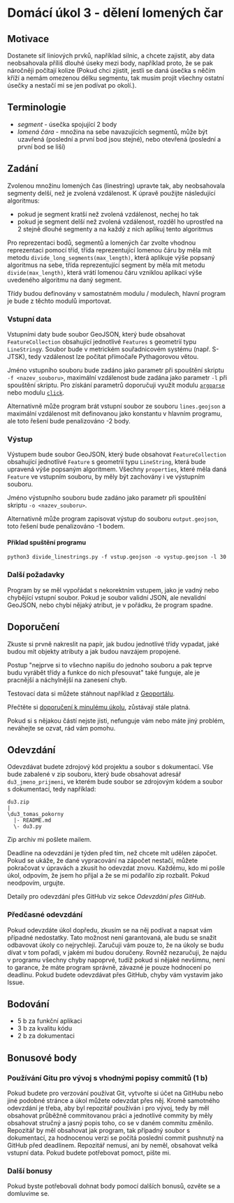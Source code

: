 # Domácí úkol 3 - dělení lomených čar

## Motivace
Dostanete síť liniových prvků, například silnic, a chcete zajistit, aby data
neobsahovala příliš dlouhé úseky mezi body, například proto, že se pak náročněji
počítají kolize (Pokud chci zjistit, jestli se daná úsečka s něčím kříží a nemám
omezenou délku segmentu, tak musím projít všechny ostatní úsečky a nestačí mi se
jen podívat po okolí.).

## Terminologie
 - *segment* - úsečka spojující 2 body
 - *lomená čára* - množina na sebe navazujících segmentů, může být uzavřená
   (poslední a první bod jsou stejné), nebo otevřená (poslední a první bod se
   liší)

## Zadání
Zvolenou množinu lomených čas (linestring) upravte tak, aby neobsahovala
segmenty delší, než je zvolená vzdálenost. K úpravě použijte následující
algoritmus:
 - pokud je segment kratší než zvolená vzdálenost, nechej ho tak
 - pokud je segment delší než zvolená vzdálenost, rozděl ho uprostřed na 2
   stejně dlouhé segmenty a na každý z nich aplikuj tento algoritmus

Pro reprezentaci bodů, segmentů a lomených čar zvolte vhodnou reprezentaci
pomocí tříd, třída reprezentující lomenou čáru by měla mít metodu
`divide_long_segments(max_length)`, která aplikuje výše popsaný algoritmus na sebe, třída
reprezentující segment by měla mít metodu `divide(max_length)`, která vrátí
lomenou čáru vzniklou aplikací výše uvedeného algoritmu na daný segment.

Třídy budou definovány v samostatném modulu / modulech, hlavní program je bude
z těchto modulů importovat.

### Vstupní data
Vstupními daty bude soubor GeoJSON, který bude obsahovat
`FeatureCollection` obsahující jednotlivé `Features` s geometrií typu
`LineString`y. Soubor bude v metrickém souřadnicovém systému (např. S-JTSK),
tedy vzdálenost lze počítat přímočaře Pythagorovou větou. 

Jméno vstupního souboru bude zadáno jako parametr při spouštění skriptu `-f
<nazev_souboru>`, maximální vzdálenost bude zadána jako parametr `-l` při
spouštění skriptu. Pro získání parametrů doporučuji využít modulu
[`argparse`](https://docs.python.org/3/library/argparse.html) nebo modulu
[`click`](https://click.palletsprojects.com/en/7.x/).

Alternativně může program brát vstupní soubor ze souboru `lines.geojson` a
maximální vzdálenost mít definovanou jako konstantu v hlavním programu, ale
toto řešení bude penalizováno -2 body.

### Výstup
Výstupem bude soubor GeoJSON, který bude obsahovat `FeatureCollection`
obsahující jednotlivé `Feature` s geometrií typu `LineString`, která bude
upravená výše popsaným algoritmem. Všechny `properties`, které měla daná `Feature`
ve vstupním souboru, by měly být zachovány i ve výstupním souboru.

Jméno výstupního souboru bude zadáno jako parametr při spouštění skriptu `-o
<nazev_souboru>`.

Alternativně může program zapisovat výstup do souboru `output.geojson`, toto
řešení bude penalizováno -1 bodem.

#### Příklad spuštění programu 
```
python3 divide_linestrings.py -f vstup.geojson -o vystup.geojson -l 30
```

### Další požadavky
Program by se měl vypořádat s nekorektním vstupem, jako je vadný nebo chybějící
vstupní soubor. Pokud je soubor validní JSON, ale nevalidní GeoJSON, nebo chybí nějaký
atribut, je v pořádku, že program spadne. 

## Doporučení
Zkuste si prvně nakreslit na papír, jak budou jednotlivé třídy vypadat, jaké
budou mít objekty atributy a jak budou navzájem propojené. 

Postup "nejprve si to všechno napíšu do jednoho souboru a pak teprve budu
vyrábět třídy a funkce do nich přesouvat" také funguje, ale je pracnější a
náchylnější na zanesení chyb. 

Testovací data si můžete stáhnout například z
[Geoportálu](https://www.geoportalpraha.cz/cs/data/otevrena-data/0AF6DE97-68B3-4CD6-AE5D-76ACEEE50636).

Přečtěte si [doporučení k minulému úkolu](../du02/README.md), zůstávají stále
platná.

Pokud si s nějakou částí nejste jisti, nefunguje vám nebo máte jiný problém,
neváhejte se ozvat, rád vám pomohu.


## Odevzdání
Odevzdávat budete zdrojový kód projektu a soubor s dokumentací. Vše
bude zabalené v zip souboru, který bude obsahovat adresář `du3_jmeno_prijmeni`,
ve kterém bude soubor se zdrojovým kódem a soubor s dokumentací, tedy například:
```
du3.zip
|
\du3_tomas_pokorny
  |- README.md
  \- du3.py
```
Zip archiv mi pošlete mailem. 

Deadline na odevzdání je týden před tím, než chcete mít udělen zápočet. Pokud se
ukáže, že dané vypracování na zápočet nestačí, můžete pokračovat v úpravách a
zkusit ho odevzdat znovu.
Každému, kdo mi pošle úkol, odpovím, že jsem ho přijal a že se mi podařilo zip
rozbalit. Pokud neodpovím, urgujte.

Detaily pro odevzdání přes GitHub viz sekce *Odevzdání přes GitHub*.

### Předčasné odevzdání
Pokud odevzdáte úkol dopředu, zkusím se na něj podívat a napsat vám případné
nedostatky. Tato možnost není garantovaná, ale budu se snažit odbavovat úkoly co
nejrychleji. Zaručuji vám pouze to, že na úkoly se budu dívat v tom pořadí, v
jakém mi budou doručeny. Rovněž nezaručuji, že najdu v programu všechny chyby
napoprvé, tudíž pokud si nějaké nevšimnu, není to garance, že máte program
správně, závazné je pouze hodnocení po deadlinu. Pokud budete odevzdávat přes
GitHub, chyby vám vystavím jako Issue.

## Bodování
 * 5 b za funkční aplikaci
 * 3 b za kvalitu kódu
 * 2 b za dokumentaci

## Bonusové body

### Používání Gitu pro vývoj s vhodnými popisy commitů (1 b)
Pokud budete pro verzování používat Git, vytvořte si účet na GitHubu nebo jiné
podobné stránce a úkol můžete odevzdat přes něj. Kromě samotného odevzdání je
třeba, aby byl repozitář používán i pro vývoj, tedy by měl obsahovat průběžně
commitovanou práci a jednotlivé commity by měly obsahovat stručný a jasný popis
toho, co se v daném commitu změnilo. Repozitář by měl obsahovat jak program, tak
případný soubor s dokumentací, za hodnocenou verzi se počítá poslední commit
pushnutý na GitHub před deadlinem. Repozitář nemusí, ani by neměl, obsahovat
velká vstupní data.  Pokud budete potřebovat pomoct, pište mi.

### Další bonusy
Pokud byste potřebovali dohnat body pomocí dalších bonusů, ozvěte se a domluvíme
se.
